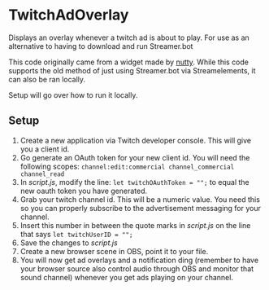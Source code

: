 # TwitchAdOverlay
Displays an overlay whenever a twitch ad is about to play. For use as an alternative to having to download and run Streamer.bot

This code originally came from a widget made by [nutty](https://www.youtube.com/watch?v=e5B7ZNGtkac). While this code supports the old method of just using Streamer.bot via Streamelements, it can also be ran locally.

Setup will go over how to run it locally.

## Setup

1. Create a new application via Twitch developer console. This will give you a client id.
2. Go generate an OAuth token for your new client id. You will need the following scopes: `channel:edit:commercial channel_commercial channel_read`
3. In *script.js*, modify the line: `let twitchOAuthToken = "";` to equal the new oauth token you have generated.
4. Grab your twitch channel id. This will be a numeric value. You need this so you can properly subscribe to the advertisement messaging for your channel.
5. Insert this number in between the quote marks in *script.js* on the line that says `let twitchUserID = "";`
6. Save the changes to *script.js*
7. Create a new browser scene in OBS, point it to your file.
8. You will now get ad overlays and a notification ding (remember to have your browser source also control audio through OBS and monitor that sound channel) whenever you get ads playing on your channel.
